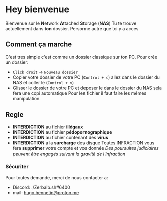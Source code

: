 # Hey bienvenue

Bienvenue sur le **N**etwork **A**ttached **S**torage (**NAS**)
Tu te trouve actuellement dans **ton** dossier. Personne autre que toi y a acces

## Comment ça marche

C'est tres simple c'est comme un dossier classique sur ton PC.
Pour crée un dossier:
- ``Click droit`` -> ``Nouveau dossier``
- Copier votre dossier de votre PC (``Control + c``) allez dans le dossier du NAS et coller le (``Control + v``)
- Glisser le dossier de votre PC et deposer le dans le dossier du NAS sela fera une copi automatique
Pour les fichier il faut faire les mêmes manipulation.

## Regle

- **INTERDICTION** au fichier **illégaux**
- **INTERDICTION** au fichier **pédopornographique**
- **INTERDICTION** au fichier contenant des **virus**
- **INTERDICTION** a la **surcharge** des disque
Toutes INFRACTION vous fera **supprimer** votre compte et vos donnée
*Des poursuites judiciaires peuvent être engagés suivant la gravité de l'infraction*

### Sécuriter

Pour toutes demande, merci de nous contacter a:
- Discord: ./Zerbaib.sh#6400
- mail: hugo.hennetin@proton.me
